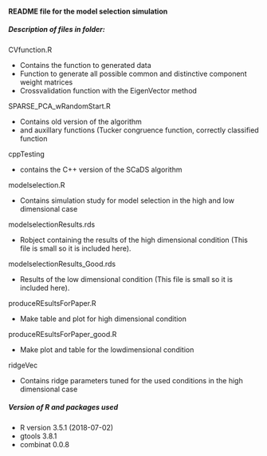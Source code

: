 #### README file for the model selection simulation

##### Description of files in folder:

CVfunction.R 

- Contains the function to generated data 
- Function to generate all possible common and distinctive component weight matrices
- Crossvalidation function with the EigenVector method 

SPARSE_PCA_wRandomStart.R

- Contains old version of the algorithm
- and auxillary functions (Tucker congruence function, correctly classified function

cppTesting

- contains the C++ version of the SCaDS algorithm

modelselection.R

- Contains simulation study for model selection in the high and low dimensional case

modelselectionResults.rds

- Robject containing the results of the high dimensional condition (This file is small so it is included here).

modelselectionResults_Good.rds

- Results of the low dimensional condition (This file is small so it is included here).

produceREsultsForPaper.R

- Make table and plot for high dimensional condition

produceREsultsForPaper_good.R

- Make plot and table for the lowdimensional condition

ridgeVec

- Contains ridge parameters tuned for the used conditions in the high dimensional case

##### Version of R and packages used

- R version 3.5.1 (2018-07-02)
- gtools 3.8.1
- combinat 0.0.8

